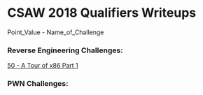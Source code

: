 # CSAW 2018 Qualifiers Writeups

Point_Value - Name_of_Challenge

### Reverse Engineering Challenges:  
[50 - A Tour of x86 Part 1](https://github.com/joshua-vr/CTF/tree/master/2018%20CSAW/50%20-%20A%20Tour%20of%20x86%20Part%201)
  
### PWN Challenges:
